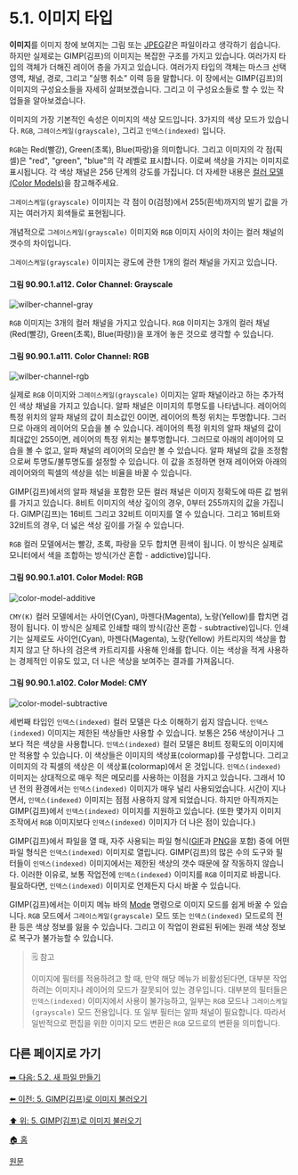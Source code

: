 # 5.1. 이미지 타입
**이미지**를 이미지 창에 보여지는 그림 또는 [JPEG](./06-01-filesx-02-file_formatsx-03-export_image_as_jpeg.md)같은 파일이라고 생각하기 쉽습니다. 하지만 실제로는 GIMP(김프)의 이미지는 복잡한 구조를 가지고 있습니다. 여러가지 타입의 객체가 더해진 레이어 층을 가지고 있습니다. 여러가지 타입의 객체는 마스크 선택 영역, 채널, 경로, 그리고 "실행 취소" 이력 등을 말합니다. 이 장에서는 GIMP(김프)의 이미지의 구성요소들을 자세히 살펴보겠습니다. 그리고 이 구성요소들로 할 수 있는 작업들을 알아보겠습니다.

이미지의 가장 기본적인 속성은 이미지의 색상 모드입니다. 3가지의 색상 모드가 있습니다. `RGB`, `그레이스케일(grayscale)`, 그리고 `인덱스(indexed)` 입니다.

`RGB`는 Red(빨강), Green(초록), Blue(파랑)을 의미합니다. 그리고 이미지의 각 점(픽셀)은 "red", "green", "blue"의 각 레벨로 표시합니다. 이로써 색상을 가지는 이미지로 표시됩니다. 각 색상 채널은 256 단계의 강도를 가집니다. 더 자세한 내용은 [컬러 모델(Color Models)](./19-glossaryx-color-model.md)을 참고해주세요.

`그레이스케일(grayscale)` 이미지는 각 점이 0(검정)에서 255(흰색)까지의 발기 값을 가지는 여러가지 회색들로 표현됩니다.

개념적으로 `그레이스케일(grayscale)` 이미지와 `RGB` 이미지 사이의 차이는 컬러 채널의 갯수의 차이입니다. 

`그레이스케일(grayscale)` 이미지는 광도에 관한 1개의 컬러 채널을 가지고 있습니다. 

#### 그림 90.90.1.a112. Color Channel: Grayscale
![wilber-channel-gray](https://github.com/wonder13662/gimp/assets/15767104/17dfeee9-0dc1-4bd9-850d-814be3ced385)

`RGB` 이미지는 3개의 컬러 채널을 가지고 있습니다. `RGB` 이미지는 3개의 컬러 채널(Red(빨강), Green(초록), Blue(파랑))을 포개어 놓은 것으로 생각할 수 있습니다. 

#### 그림 90.90.1.a111. Color Channel: RGB
![wilber-channel-rgb](https://github.com/wonder13662/gimp/assets/15767104/02f98ed9-ad8e-4901-8707-03b02d1cc976)

실제로 `RGB` 이미지와 `그레이스케일(grayscale)` 이미지는 알파 채널이라고 하는 추가적인 색상 채널을 가지고 있습니다. 알파 채널은 이미지의 투명도를 나타냅니다. 레이어의 특정 위치의 알파 채널의 값이 최소값인 0이면, 레이어의 특정 위치는 투명합니다. 그러므로 아래의 레이어의 모습을 볼 수 있습니다. 레이어의 특정 위치의 알파 채널의 값이 최대값인 255이면, 레이어의 특정 위치는 불투명합니다. 그러므로 아래의 레이어의 모습을 볼 수 없고, 알파 채널의 레이어의 모습만 볼 수 있습니다. 알파 채널의 값을 조정함으로써 투명도/불투명도를 설정할 수 있습니다. 이 값을 조정하면 현재 레이어와 아래의 레이어와의 픽셀의 색상을 섞는 비율을 바꿀 수 있습니다.

GIMP(김프)에서의 알파 채널을 포함한 모든 컬러 채널은 이미지 정확도에 따른 값 범위를 가지고 있습니다. 8비트 이미지의 색상 깊이의 경우, 0부터 255까지의 값을 가집니다. GIMP(김프)는 16비트 그리고 32비트 이미지를 열 수 있습니다. 그리고 16비트와 32비트의 경우, 더 넓은 색상 깊이를 가질 수 있습니다.

`RGB` 컬러 모델에서는 빨강, 초록, 파랑을 모두 합치면 흰색이 됩니다. 이 방식은 실제로 모니터에서 색을 조합하는 방식(가산 혼합 - addictive)입니다.

#### 그림 90.90.1.a101. Color Model: RGB
![color-model-additive](https://github.com/wonder13662/gimp/assets/15767104/20ee4023-afb8-4233-8d2b-70c46d5924c8)

`CMY(K)` 컬러 모델에서는 사이언(Cyan), 마젠다(Magenta), 노랑(Yellow)를 합치면 검정이 됩니다. 이 방식은 실제로 인쇄할 때의 방식(감산 혼합 - subtractive)입니다. 인쇄기는 실제로도 사이언(Cyan), 마젠다(Magenta), 노랑(Yellow) 카트리지의 색상을 합치지 않고 단 하나의 검은색 카트리지를 사용해 인쇄를 합니다. 이는 색상을 적게 사용하는 경제적인 이유도 있고, 더 나은 색상을 보여주는 결과를 가져옵니다.

#### 그림 90.90.1.a102. Color Model: CMY
![color-model-subtractive](https://github.com/wonder13662/gimp/assets/15767104/e101bf1e-8f07-463f-9bc2-2113927937c2)

세번째 타입인 `인덱스(indexed)` 컬러 모델은 다소 이해하기 쉽지 않습니다. `인덱스(indexed)` 이미지는 제한된 색상들만 사용할 수 있습니다. 보통은 256 색상이거나 그보다 적은 색상을 사용합니다. `인덱스(indexed)` 컬러 모델은 8비트 정확도의 이미지에만 적용할 수 있습니다. 이 색상들은 이미지의 색상표(colormap)를 구성합니다. 그리고 이미지의 각 픽셀의 색상은 이 색상표(colormap)에서 온 것입니다. `인덱스(indexed)` 이미지는 상대적으로 매우 적은 메모리를 사용하는 이점을 가지고 있습니다. 그래서 10년 전의 환경에서는 `인덱스(indexed)` 이미지가 매우 널리 사용되었습니다. 시간이 지나면서, `인덱스(indexed)` 이미지는 점점 사용하지 않게 되었습니다. 하지만 아직까지는 GIMP(김프)에서 `인덱스(indexed)` 이미지를 지원하고 있습니다. (또한 몇가지 이미지 조작에서 `RGB` 이미지보다 `인덱스(indexed)` 이미지가 더 나은 점이 있습니다.)

GIMP(김프)에서 파일을 열 때, 자주 사용되는 파일 형식([GIF](./06-01-filesx-02-file_formatsx-01-export_image_as_gif.md)과 [PNG](./06-01-filesx-02-file_formatsx-04-export_image_as_png.md)을 포함) 중에 어떤 파일 형식은 `인덱스(indexed)` 이미지로 열립니다. GIMP(김프)의 많은 수의 도구와 필터들이 `인덱스(indexed)` 이미지에서는 제한된 색상의 갯수 때문에 잘 작동하지 않습니다. 이러한 이유로, 보통 작업전에 `인덱스(indexed)` 이미지를 `RGB` 이미지로 바꿉니다. 필요하다면, `인덱스(indexed)` 이미지로 언제든지 다시 바꿀 수 있습니다.

GIMP(김프)에서는 이미지 메뉴 바의 [Mode](./16-06-03-mode.md) 명령으로 이미지 모드를 쉽게 바꿀 수 있습니다. `RGB` 모드에서 `그레이스케일(grayscale)` 모드 또는 `인덱스(indexed)` 모드로의 전환 등은 색상 정보를 잃을 수 있습니다. 그리고 이 작업이 완료된 뒤에는 원래 색상 정보로 복구가 불가능할 수 있습니다.

> 🗒️ 참고
>
> 이미지에 필터를 적용하려고 할 때, 만약 해당 메뉴가 비활성된다면, 대부분 작업하려는 이미지나 레이어의 모드가 잘못되어 있는 경우입니다. 
> 대부분의 필터들은 `인덱스(indexed)` 이미지에서 사용이 불가능하고, 일부는 `RGB` 모드나 `그레이스케일(grayscale)` 모드 전용입니다. 또 일부 필터는 알파 채널이 필요합니다. 따라서 일반적으로 편집을 위한 이미지 모드 변환은 `RGB` 모드로의 변환을 의미합니다.

## 다른 페이지로 가기

[➡️ 다음: 5.2. 새 파일 만들기](./05-02-creating-new-files.md)

[⬅️ 이전: 5. GIMP(김프)로 이미지 불러오기](./05-00-getting-images-into-gimp.md)

[⬆️ 위: 5. GIMP(김프)로 이미지 불러오기](./05-00-getting-images-into-gimp.md)

[🏠 홈](./00-home.md)

[원문](https://docs.gimp.org/2.10/ko/gimp-stuck-export-gif-colors-changed.https://docs.gimp.org/2.10/ko/gimp-images-in.html)
